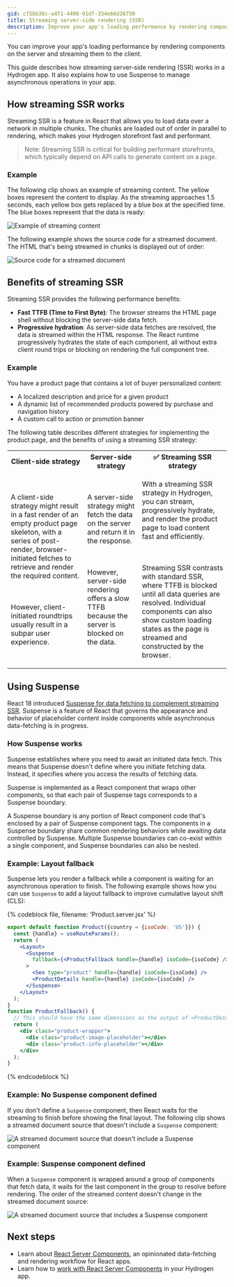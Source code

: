 ```yaml
---
gid: cf5bb36c-a4f1-4498-91df-334e66d26750
title: Streaming server-side rendering (SSR)
description: Improve your app's loading performance by rendering components on the server and streaming them to the client.
---
```


You can improve your app's loading performance by rendering components on the server and streaming them to the client.

This guide describes how streaming server-side rendering (SSR) works in a Hydrogen app. It also explains how to use Suspense to manage asynchronous operations in your app.

## How streaming SSR works

Streaming SSR is a feature in React that allows you to load data over a network in multiple chunks. The chunks are loaded out of order in parallel to rendering, which makes your Hydrogen storefront fast and performant.

> Note:
> Streaming SSR is critical for building performant storefronts, which typically depend on API calls to generate content on a page.

### Example

The following clip shows an example of streaming content. The yellow boxes represent the content to display. As the streaming approaches 1.5 seconds, each yellow box gets replaced by a blue box at the specified time. The blue boxes represent that the data is ready:

![Example of streaming content](/assets/custom-storefronts/hydrogen/streaming.gif)

The following example shows the source code for a streamed document. The HTML that's being streamed in chunks is displayed out of order:

![Source code for a streamed document](/assets/custom-storefronts/hydrogen/streaming-source.png)

## Benefits of streaming SSR

Streaming SSR provides the following performance benefits:

- **Fast TTFB (Time to First Byte)**: The browser streams the HTML page shell without blocking the server-side data fetch.
- **Progressive hydration**: As server-side data fetches are resolved, the data is streamed within the HTML response. The React runtime progressively hydrates the state of each component, all without extra client round trips or blocking on rendering the full component tree.

### Example

You have a product page that contains a lot of buyer personalized content:

- A localized description and price for a given product
- A dynamic list of recommended products powered by purchase and navigation history
- A custom call to action or promotion banner

The following table describes different strategies for implementing the product page, and the benefits of using a streaming SSR strategy:

<table>
  <tr>
    <th>Client-side strategy</th>
    <th>Server-side strategy</th>
    <th> ✅ Streaming SSR strategy</th>
  </tr>
  <tr>
    <td><p>A client-side strategy might result in a fast render of an empty product page skeleton, with a series of post-render, browser-initiated fetches to retrieve and render the required content.</p><br><p>However, client-initiated roundtrips usually result in a subpar user experience.</p></td>
    <td><p>A server-side strategy might fetch the data on the server and return it in the response.</p><br><p>However, server-side rendering offers a slow TTFB because the server is blocked on the data.</p></td>
    <td><p>With a streaming SSR strategy in Hydrogen, you can stream, progressively hydrate, and render the product page to load content fast and efficiently.</p><br><p>Streaming SSR contrasts with standard SSR, where TTFB is blocked until all data queries are resolved. Individual components can also show custom loading states as the page is streamed and constructed by the browser.</p></td>
  </tr>
</table>

## Using Suspense

React 18 introduced [Suspense for data fetching to complement streaming SSR](https://nextjs.org/docs/advanced-features/react-18/streaming). Suspense is a feature of React that governs the appearance and behavior of placeholder content inside components while asynchronous data-fetching is in progress.

### How Suspense works

Suspense establishes where you need to await an initiated data fetch. This means that Suspense doesn't define where you initiate fetching data. Instead, it specifies where you access the results of fetching data.

Suspense is implemented as a React component that wraps other components, so that each pair of Suspense tags corresponds to a Suspense boundary.

A Suspense boundary is any portion of React component code that's enclosed by a pair of Suspense component tags. The components in a Suspense boundary share common rendering behaviors while awaiting data controlled by Suspense. Multiple Suspense boundaries can co-exist within a single component, and Suspense boundaries can also be nested.

### Example: Layout fallback

Suspense lets you render a fallback while a component is waiting for an asynchronous operation to finish. The following example shows how you can use `Suspense` to add a layout fallback to improve cumulative layout shift (CLS):

{% codeblock file, filename: 'Product.server.jsx' %}

```jsx
export default function Product({country = {isoCode: 'US'}}) {
  const {handle} = useRouteParams();
  return (
    <Layout>
      <Suspense
        fallback={<ProductFallback handle={handle} isoCode={isoCode} />}
      >
        <Seo type="product" handle={handle} isoCode={isoCode} />
        <ProductDetails handle={handle} isoCode={isoCode} />
      </Suspense>
    </Layout>
  );
}
function ProductFallback() {
  // This should have the same dimensions as the output of <ProductDetails />
  return (
    <div class="product-wrapper">
      <div class="product-image-placeholder"></div>
      <div class="product-info-placeholder"></div>
    </div>
  );
}
```

{% endcodeblock %}

### Example: No Suspense component defined

If you don't define a `Suspense` component, then React waits for the streaming to finish before showing the final layout. The following clip shows a streamed document source that doesn't include a `Suspense` component:

![A streamed document source that doesn't include a Suspense component](/assets/custom-storefronts/hydrogen/no-suspense.gif)

### Example: Suspense component defined

When a `Suspense` component is wrapped around a group of components that fetch data, it waits for the last component in the group to resolve before rendering. The order of the streamed content doesn't change in the streamed document source:

![A streamed document source that includes a Suspense component](/assets/custom-storefronts/hydrogen/suspense-defined.gif)

## Next steps

- Learn about [React Server Components](/custom-storefronts/hydrogen/react-server-components), an opinionated data-fetching and rendering workflow for React apps.
- Learn how to [work with React Server Components](/custom-storefronts/hydrogen/react-server-components/work-with-rsc) in your Hydrogen app.
